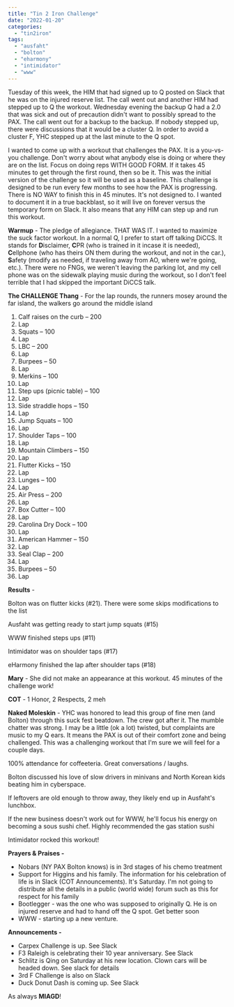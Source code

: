 ```yaml
---
title: "Tin 2 Iron Challenge"
date: "2022-01-20"
categories: 
  - "tin2iron"
tags: 
  - "ausfaht"
  - "bolton"
  - "eharmony"
  - "intimidator"
  - "www"
---
```


Tuesday of this week, the HIM that had signed up to Q posted on Slack that he was on the injured reserve list. The call went out and another HIM had stepped up to Q the workout. Wednesday evening the backup Q had a 2.0 that was sick and out of precaution didn't want to possibly spread to the PAX. The call went out for a backup to the backup. If nobody stepped up, there were discussions that it would be a cluster Q. In order to avoid a cluster F, YHC stepped up at the last minute to the Q spot.

I wanted to come up with a workout that challenges the PAX. It is a you-vs-you challenge. Don't worry about what anybody else is doing or where they are on the list. Focus on doing reps WITH GOOD FORM. If it takes 45 minutes to get through the first round, then so be it. This was the initial version of the challenge so it will be used as a baseline. This challenge is designed to be run every few months to see how the PAX is progressing. There is NO WAY to finish this in 45 minutes. It's not designed to. I wanted to document it in a true backblast, so it will live on forever versus the temporary form on Slack. It also means that any HIM can step up and run this workout.

**Warmup** \- The pledge of allegiance. THAT WAS IT. I wanted to maximize the suck factor workout. In a normal Q, I prefer to start off talking DiCCS. It stands for **D**isclaimer, **C**PR (who is trained in it incase it is needed), **C**ellphone (who has theirs ON them during the workout, and not in the car.), **S**afety (modify as needed, if traveling away from AO, where we're going, etc.). There were no FNGs, we weren't leaving the parking lot, and my cell phone was on the sidewalk playing music during the workout, so I don't feel terrible that I had skipped the important DiCCS talk.

**The CHALLENGE Thang** - For the lap rounds, the runners mosey around the far island, the walkers go around the middle island

1. Calf raises on the curb – 200
2. Lap
3. Squats – 100
4. Lap
5. LBC – 200
6. Lap
7. Burpees – 50
8. Lap
9. Merkins – 100
10. Lap
11. Step ups (picnic table) – 100
12. Lap
13. Side straddle hops – 150
14. Lap
15. Jump Squats – 100
16. Lap
17. Shoulder Taps – 100
18. Lap
19. Mountain Climbers – 150
20. Lap
21. Flutter Kicks – 150
22. Lap
23. Lunges – 100
24. Lap
25. Air Press – 200
26. Lap
27. Box Cutter – 100
28. Lap
29. Carolina Dry Dock – 100
30. Lap
31. American Hammer – 150
32. Lap
33. Seal Clap – 200
34. Lap
35. Burpees – 50
36. Lap

**Results** \-

Bolton was on flutter kicks (#21). There were some skips modifications to the list

Ausfaht was getting ready to start jump squats (#15)

WWW finished steps ups (#11)

Intimidator was on shoulder taps (#17)

eHarmony finished the lap after shoulder taps (#18)

**Mary** - She did not make an appearance at this workout. 45 minutes of the challenge work!

**COT** \- 1 Honor, 2 Respects, 2 meh

**Naked Moleskin** - YHC was honored to lead this group of fine men (and Bolton) through this suck fest beatdown. The crew got after it. The mumble chatter was strong. I may be a little (ok a lot) twisted, but complaints are music to my Q ears. It means the PAX is out of their comfort zone and being challenged. This was a challenging workout that I'm sure we will feel for a couple days.

100% attendance for coffeeteria. Great conversations / laughs.

Bolton discussed his love of slow drivers in minivans and North Korean kids beating him in cyberspace.

If leftovers are old enough to throw away, they likely end up in Ausfaht's lunchbox.

If the new business doesn't work out for WWW, he'll focus his energy on becoming a sous sushi chef. Highly recommended the gas station sushi

Intimidator rocked this workout!

**Prayers & Praises -**

- Nobars (NY PAX Bolton knows) is in 3rd stages of his chemo treatment
- Support for Higgins and his family. The information for his celebration of life is in Slack (COT Announcements). It's Saturday. I'm not going to distribute all the details in a public (world wide) forum such as this for respect for his family
- Bootlegger - was the one who was supposed to originally Q. He is on injured reserve and had to hand off the Q spot. Get better soon
- WWW - starting up a new venture.

**Announcements -**

- Carpex Challenge is up. See Slack
- F3 Raleigh is celebrating their 10 year anniversary. See Slack
- Schlitz is Qing on Saturday at his new location. Clown cars will be headed down. See slack for details
- 3rd F Challenge is also on Slack
- Duck Donut Dash is coming up. See Slack

As always **MIAGD**!
